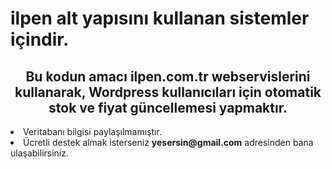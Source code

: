 # ilpen alt yapısını kullanan sistemler içindir.
<h2 align="center">Bu kodun amacı ilpen.com.tr webservislerini kullanarak,  Wordpress kullanıcıları için otomatik stok ve fiyat güncellemesi yapmaktır.</h1>


<p align="left">
<li> Veritabanı bilgisi paylaşılmamıştır.</li><li> Ücretli destek almak isterseniz <b>yesersin@gmail.com</b> adresinden bana ulaşabilirsiniz.</li>
</p>



